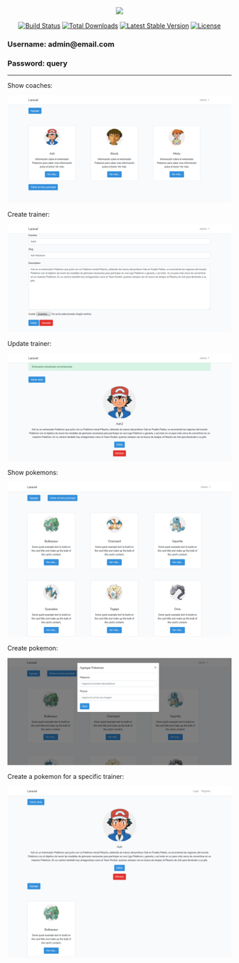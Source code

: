 <p align="center"><img src="https://laravel.com/assets/img/components/logo-laravel.svg"></p>

<p align="center">
<a href="https://travis-ci.org/laravel/framework"><img src="https://travis-ci.org/laravel/framework.svg" alt="Build Status"></a>
<a href="https://packagist.org/packages/laravel/framework"><img src="https://poser.pugx.org/laravel/framework/d/total.svg" alt="Total Downloads"></a>
<a href="https://packagist.org/packages/laravel/framework"><img src="https://poser.pugx.org/laravel/framework/v/stable.svg" alt="Latest Stable Version"></a>
<a href="https://packagist.org/packages/laravel/framework"><img src="https://poser.pugx.org/laravel/framework/license.svg" alt="License"></a>
</p>

<h3>Username: admin@email.com</h3>
<h3>Password: query</h3>
<hr>

<p>Show coaches:</p>
<p align="center"><img src="/tests/Screenshot_0.png"></p>

<p>Create trainer:</p>
<p align="center"><img src="/tests/Screenshot_1.png"></p>

<p>Update trainer:</p>
<p align="center"><img src="/tests/Screenshot_2.png"></p>

<p>Show pokemons:</p>
<p align="center"><img src="/tests/Screenshot_3.png"></p>

<p>Create pokemon:</p>
<p align="center"><img src="/tests/Screenshot_4.png"></p>

<p>Create a pokemon for a specific trainer:</p>
<p align="center"><img src="/tests/Screenshot_5.png"></p>
